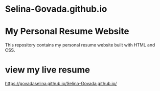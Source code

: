 # Selina-Govada.github.io
# My Personal Resume Website

This repository contains my personal resume website built with HTML and CSS.
# view my live resume  
https://govadaselina.github.io/Selina-Govada.github.io/
